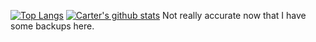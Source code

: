 [![Top Langs](https://github-readme-stats.vercel.app/api/top-langs/?username=carterDWatts&theme=onedark)](https://github.com/anuraghazra/github-readme-stats)
[![Carter's github stats](https://github-readme-stats.vercel.app/api?username=carterDWatts&theme=onedark)](https://github.com/anuraghazra/github-readme-stats)
Not really accurate now that I have some backups here.
